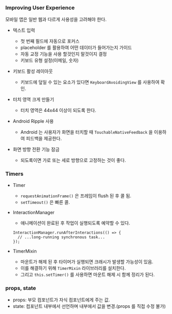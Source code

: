 ### Improving User Experience
모바일 앱은 일반 웹과 다르게 사용성을 고려해야 한다.

- 텍스트 입력
  - 첫 번째 필드에 자동으로 포커스
  - placeholder 를 활용하여 어떤 데이터가 들어가는지 가이드
  - 자동 교정 기능을 사용 할것인지 말것이지 결정
  - 키보드 유형 설정(이메일, 숫자)

- 키보드 활성 레이아웃
  - 키보드에 덮일 수 있는 요소가 있다면 `KeyboardAvoidingView` 를 사용하여 확인.

- 터치 영역 크게 만들기
  - 터치 영역은 44x44 이상이 되도록 한다.

- Android Ripple 사용
  - Android 는 사용자가 화면을 터치할 때 `TouchableNativeFeedback` 을 이용하여 피드백을 제공한다.

- 화면 방향 전환 기능 잠금
  - 되도록이면 가로 또는 세로 방향으로 고정하는 것이 좋다.

### Timers

- Timer
  - `requestAnimationFrame()` 은 프레임이 flush 된 후 콜 됨.
  - `setTimeout()` 은 빠른 콜.

- InteractionManager
  - 애니메이션이 완료된 후 작업이 실행되도록 예약할 수 있다.
  ```
  InteractionManager.runAfterInteractions(() => {
    // ...long-running synchronous task...
  });
  ```
- TimerMixin
  - 마운트가 해제 된 후 타이머가 실행되면 크래시가 발생할 가능성이 있음.
  - 이를 해결하기 위해 `TimerMixin` 라이브러리를 설치한다.
  - 그리고 `this.setTimer()` 를 사용하면 마운트 해제 시 함께 정리가 된다.

### props, state
- props: 부모 컴포넌트가 자식 컴포넌트에게 주는 값.
- state: 컴포넌트 내부에서 선언하며 내부에서 값을 변경.(props 를 직접 수정 불가)

